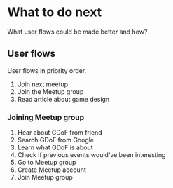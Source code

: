 # What to do next

What user flows could be made better and how?

## User flows

User flows in priority order.

1. Join next meetup
2. Join the Meetup group
3. Read article about game design

### Joining Meetup group

1. Hear about GDoF from friend
2. Search GDoF from Google
3. Learn what GDoF is about
4. Check if previous events would've been interesting
5. Go to Meetup group
6. Create Meetup account
7. Join Meetup group
